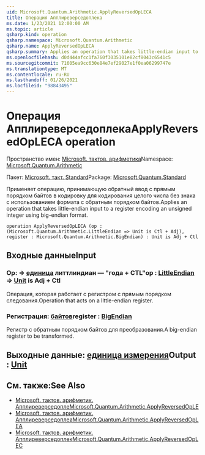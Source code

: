 ```yaml
---
uid: Microsoft.Quantum.Arithmetic.ApplyReversedOpLECA
title: Операция Апплиреверседоплека
ms.date: 1/23/2021 12:00:00 AM
ms.topic: article
qsharp.kind: operation
qsharp.namespace: Microsoft.Quantum.Arithmetic
qsharp.name: ApplyReversedOpLECA
qsharp.summary: Applies an operation that takes little-endian input to a register encoding an unsigned integer using big-endian format.
ms.openlocfilehash: d0d444afcc1fa760f3035101e82cf8043c6541c5
ms.sourcegitcommit: 71605ea9cc630e84e7ef29027e1f0ea06299747e
ms.translationtype: MT
ms.contentlocale: ru-RU
ms.lasthandoff: 01/26/2021
ms.locfileid: "98843495"
---
```

# <a name="applyreversedopleca-operation"></a><span data-ttu-id="6f138-102">Операция Апплиреверседоплека</span><span class="sxs-lookup"><span data-stu-id="6f138-102">ApplyReversedOpLECA operation</span></span>

<span data-ttu-id="6f138-103">Пространство имен: [Microsoft. тактов. арифметика](xref:Microsoft.Quantum.Arithmetic)</span><span class="sxs-lookup"><span data-stu-id="6f138-103">Namespace: [Microsoft.Quantum.Arithmetic](xref:Microsoft.Quantum.Arithmetic)</span></span>

<span data-ttu-id="6f138-104">Пакет: [Microsoft. такт. Standard](https://nuget.org/packages/Microsoft.Quantum.Standard)</span><span class="sxs-lookup"><span data-stu-id="6f138-104">Package: [Microsoft.Quantum.Standard](https://nuget.org/packages/Microsoft.Quantum.Standard)</span></span>


<span data-ttu-id="6f138-105">Применяет операцию, принимающую обратный ввод с прямым порядком байтов в кодировку для кодирования целого числа без знака с использованием формата с обратным порядком байтов.</span><span class="sxs-lookup"><span data-stu-id="6f138-105">Applies an operation that takes little-endian input to a register encoding an unsigned integer using big-endian format.</span></span>

```qsharp
operation ApplyReversedOpLECA (op : (Microsoft.Quantum.Arithmetic.LittleEndian => Unit is Ctl + Adj), register : Microsoft.Quantum.Arithmetic.BigEndian) : Unit is Adj + Ctl
```


## <a name="input"></a><span data-ttu-id="6f138-106">Входные данные</span><span class="sxs-lookup"><span data-stu-id="6f138-106">Input</span></span>

### <a name="op--littleendian--unit--is-adj--ctl"></a><span data-ttu-id="6f138-107">Op: [](xref:Microsoft.Quantum.Arithmetic.LittleEndian) => [единица](xref:microsoft.quantum.lang-ref.unit) литтлиндиан — "года + CTL"</span><span class="sxs-lookup"><span data-stu-id="6f138-107">op : [LittleEndian](xref:Microsoft.Quantum.Arithmetic.LittleEndian) => [Unit](xref:microsoft.quantum.lang-ref.unit)  is Adj + Ctl</span></span>

<span data-ttu-id="6f138-108">Операция, которая работает с регистром с прямым порядком следования.</span><span class="sxs-lookup"><span data-stu-id="6f138-108">Operation that acts on a little-endian register.</span></span>


### <a name="register--bigendian"></a><span data-ttu-id="6f138-109">Регистрация: [байтов](xref:Microsoft.Quantum.Arithmetic.BigEndian)</span><span class="sxs-lookup"><span data-stu-id="6f138-109">register : [BigEndian](xref:Microsoft.Quantum.Arithmetic.BigEndian)</span></span>

<span data-ttu-id="6f138-110">Регистр с обратным порядком байтов для преобразования.</span><span class="sxs-lookup"><span data-stu-id="6f138-110">A big-endian register to be transformed.</span></span>



## <a name="output--unit"></a><span data-ttu-id="6f138-111">Выходные данные: [единица измерения](xref:microsoft.quantum.lang-ref.unit)</span><span class="sxs-lookup"><span data-stu-id="6f138-111">Output : [Unit](xref:microsoft.quantum.lang-ref.unit)</span></span>



## <a name="see-also"></a><span data-ttu-id="6f138-112">См. также:</span><span class="sxs-lookup"><span data-stu-id="6f138-112">See Also</span></span>

- [<span data-ttu-id="6f138-113">Microsoft. тактов. арифметик. Апплиреверседопле</span><span class="sxs-lookup"><span data-stu-id="6f138-113">Microsoft.Quantum.Arithmetic.ApplyReversedOpLE</span></span>](xref:Microsoft.Quantum.Arithmetic.ApplyReversedOpLE)
- [<span data-ttu-id="6f138-114">Microsoft. тактов. арифметик. Апплиреверседоплеа</span><span class="sxs-lookup"><span data-stu-id="6f138-114">Microsoft.Quantum.Arithmetic.ApplyReversedOpLEA</span></span>](xref:Microsoft.Quantum.Arithmetic.ApplyReversedOpLEA)
- [<span data-ttu-id="6f138-115">Microsoft. тактов. арифметик. Апплиреверседоплек</span><span class="sxs-lookup"><span data-stu-id="6f138-115">Microsoft.Quantum.Arithmetic.ApplyReversedOpLEC</span></span>](xref:Microsoft.Quantum.Arithmetic.ApplyReversedOpLEC)